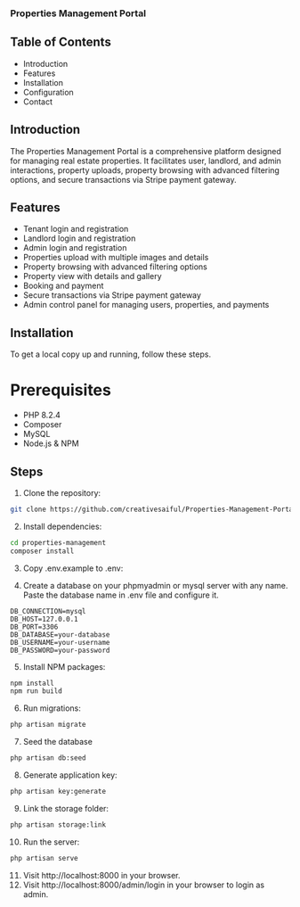 

### Properties Management Portal
 
## Table of Contents
 - Introduction
 - Features
 - Installation
 - Configuration
 - Contact


## Introduction

The Properties Management Portal is a comprehensive platform designed for managing real estate properties. It facilitates user, landlord, and admin interactions, property uploads, property browsing with advanced filtering options, and secure transactions via Stripe payment gateway.

## Features
 -  Tenant login and registration 
 -  Landlord login and registration
 -  Admin login and registration
 -  Properties upload with multiple images and details 
 -  Property browsing with advanced filtering options 
 -  Property view with details and gallery
 -  Booking and payment  
 -  Secure transactions via Stripe payment gateway 
 -  Admin control panel for managing users, properties, and payments

## Installation
To get a local copy up and running, follow these steps.

# Prerequisites
 - PHP 8.2.4
 - Composer
 - MySQL
 - Node.js & NPM

## Steps
1. Clone the repository:
```bash
git clone https://github.com/creativesaiful/Properties-Management-Portal.git
```
2. Install dependencies:
```bash
cd properties-management
composer install
```
3. Copy .env.example to .env:

4. Create a database on your phpmyadmin or mysql server with any name. Paste the database name in .env file and configure it. 
```
DB_CONNECTION=mysql
DB_HOST=127.0.0.1
DB_PORT=3306
DB_DATABASE=your-database
DB_USERNAME=your-username
DB_PASSWORD=your-password
```

5. Install NPM packages:

```bash
npm install 
npm run build
```

6. Run migrations:

```bash
php artisan migrate
```
7. Seed the database

```bash
php artisan db:seed
```
8. Generate application key:

```bash
php artisan key:generate
```
9. Link the storage folder:

```bash
php artisan storage:link
```


10. Run the server:

```bash
php artisan serve
```

11. Visit http://localhost:8000 in your browser.
12. Visit http://localhost:8000/admin/login in your browser to login as admin.


